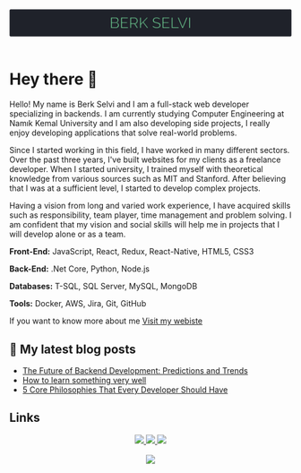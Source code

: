 <div align="center">
    <img  src="./img/header.svg" />
</div>
 
<br/>

# Hey there 👋

Hello! My name is Berk Selvi and I am a full-stack web developer specializing in backends. I am currently studying Computer Engineering at Namık Kemal University and I am also developing side projects, I really enjoy developing applications that solve real-world problems.

Since I started working in this field, I have worked in many different sectors. Over the past three years, I've built websites for my clients as a freelance developer. When I started university, I trained myself with theoretical knowledge from various sources such as MIT and Stanford. After believing that I was at a sufficient level, I started to develop complex projects.

Having a vision from long and varied work experience, I have acquired skills such as responsibility, team player, time management and problem solving. I am confident that my vision and social skills will help me in projects that I will develop alone or as a team.

**Front-End:** JavaScript, React, Redux, React-Native, HTML5, CSS3

**Back-End:** .Net Core, Python, Node.js

**Databases:** T-SQL, SQL Server, MySQL, MongoDB

**Tools:** Docker, AWS, Jira, Git, GitHub

If you want to know more about me [Visit my webiste](https://berkselvi.dev)

## 📘 My latest blog posts

- [The Future of Backend Development: Predictions and Trends](https://berkslv.medium.com/the-future-of-backend-development-predictions-and-trends-87d611b530d0?source=rss-570b367bddbc------2)
- [How to learn something very well](https://berkslv.medium.com/how-to-learn-something-very-well-56b03e434e9c?source=rss-570b367bddbc------2)
- [5 Core Philosophies That Every Developer Should Have](https://berkslv.medium.com/5-core-philosophies-that-every-developer-should-have-45d1c12a838b?source=rss-570b367bddbc------2)


## Links

<div align="center">
    <a href="https://twitter.com/berkslv">
        <img width="60"  src="https://raw.githubusercontent.com/berkslv/berkslv/main/img/twitter.svg" />
    </a>
    <a href="https://www.linkedin.com/in/berkslv/">
        <img width="60"  src="https://raw.githubusercontent.com/berkslv/berkslv/main/img/linkedin.svg" />
    </a>
    <a href="https://medium.com/@berkslv">
        <img width="60"  src="https://raw.githubusercontent.com/berkslv/berkslv/main/img/medium.svg" />
    </a>
</div>

<br />

<div align="center">
    <img  src="https://github-readme-stats.vercel.app/api?username=berkslv&show_icons=true&bg_color=1f222a&text_color=ffffff&title_color=78e2a0&icon_color=78e2a0" />
</div>